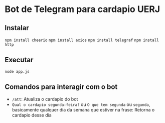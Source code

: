 # Bot de Telegram para cardapio UERJ

## Instalar

`npm install cheerio`
`npm install axios`
`npm install telegraf`
`npm install http`

## Executar

`node app.js`

## Comandos para interagir com o bot

* `/att`: Atualiza o cardapio do bot
* `Qual o cardapio segunda-feira?` ou `O que tem segunda` ou `segunda`, basicamente qualquer dia da semana que estiver na frase: Retorna o cardapio desse dia